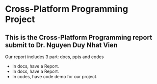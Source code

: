 # Cross-Platform Programming Project

## This is the Cross-Platform Programming report submit to Dr. Nguyen Duy Nhat Vien
Our report includes 3 part: docs, ppts and codes
- In docs, have a Report.
- In docs, have a Report.
- In codes, have code demo for our project.
